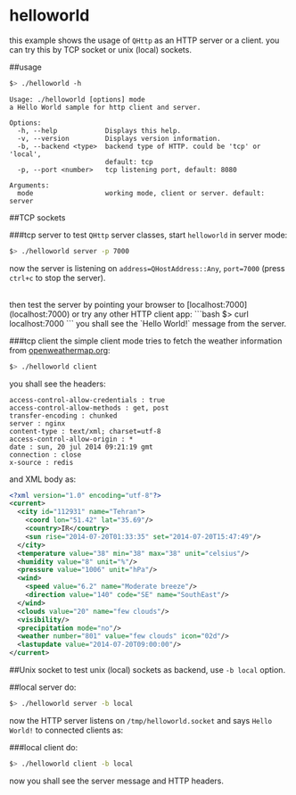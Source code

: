 # helloworld

this example shows the usage of `QHttp` as an HTTP server or a client. you can try this by TCP socket or unix (local) sockets.

##usage

```bash
$> ./helloworld -h
```

```text
Usage: ./helloworld [options] mode
a Hello World sample for http client and server.

Options:
  -h, --help            Displays this help.
  -v, --version         Displays version information.
  -b, --backend <type>  backend type of HTTP. could be 'tcp' or 'local',
                        default: tcp
  -p, --port <number>   tcp listening port, default: 8080

Arguments:
  mode                  working mode, client or server. default: server
```

##TCP sockets

###tcp server
to test `QHttp` server classes, start `helloworld` in server mode:
```bash
$> ./helloworld server -p 7000
```
now the server is listening on `address=QHostAddress::Any`, `port=7000` (press `ctrl+c` to stop the server).

<br/>
then test the server by pointing your browser to [localhost:7000](localhost:7000) or try any other HTTP client app:
```bash
$> curl localhost:7000
```
you shall see the `Hello World!` message from the server.


###tcp client
the simple client mode tries to fetch the weather information from [openweathermap.org](openweathermap.org):
```bash
$> ./helloworld client
```
you shall see the headers:
```
access-control-allow-credentials : true
access-control-allow-methods : get, post
transfer-encoding : chunked
server : nginx
content-type : text/xml; charset=utf-8
access-control-allow-origin : *
date : sun, 20 jul 2014 09:21:19 gmt
connection : close
x-source : redis
```


and XML body as:
```xml
<?xml version="1.0" encoding="utf-8"?>
<current>
  <city id="112931" name="Tehran">
    <coord lon="51.42" lat="35.69"/>
    <country>IR</country>
    <sun rise="2014-07-20T01:33:35" set="2014-07-20T15:47:49"/>
  </city>
  <temperature value="38" min="38" max="38" unit="celsius"/>
  <humidity value="8" unit="%"/>
  <pressure value="1006" unit="hPa"/>
  <wind>
    <speed value="6.2" name="Moderate breeze"/>
    <direction value="140" code="SE" name="SouthEast"/>
  </wind>
  <clouds value="20" name="few clouds"/>
  <visibility/>
  <precipitation mode="no"/>
  <weather number="801" value="few clouds" icon="02d"/>
  <lastupdate value="2014-07-20T09:00:00"/>
</current>
```

##Unix socket
to test unix (local) sockets as backend, use `-b local` option.

##local server
do:
```bash
$> ./helloworld server -b local
```
now the HTTP server listens on `/tmp/helloworld.socket` and says `Hello World!` to connected clients as:


###local client
do:
```bash
$> ./helloworld client -b local
```

now you shall see the server message and HTTP headers.